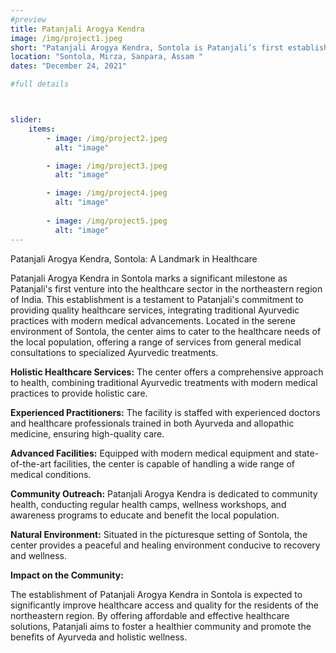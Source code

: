 ```yaml
---
#preview
title: Patanjali Arogya Kendra 
image: /img/project1.jpeg
short: "Patanjali Arogya Kendra, Sontola is Patanjali’s first establishment in health sector in North Eatern part of India."
location: "Sontola, Mirza, Sanpara, Assam "
dates: "December 24, 2021"

#full details



slider: 
    items:
        - image: /img/project2.jpeg
          alt: "image"

        - image: /img/project3.jpeg
          alt: "image"

        - image: /img/project4.jpeg
          alt: "image"
        
        - image: /img/project5.jpeg
          alt: "image"
---
```


Patanjali Arogya Kendra, Sontola: A Landmark in Healthcare

Patanjali Arogya Kendra in Sontola marks a significant milestone as Patanjali's first venture into the healthcare sector in the northeastern region of India. This establishment is a testament to Patanjali's commitment to providing quality healthcare services, integrating traditional Ayurvedic practices with modern medical advancements. Located in the serene environment of Sontola, the center aims to cater to the healthcare needs of the local population, offering a range of services from general medical consultations to specialized Ayurvedic treatments.


**Holistic Healthcare Services:** The center offers a comprehensive approach to health, combining traditional Ayurvedic treatments with modern medical practices to provide holistic care.

**Experienced Practitioners:** The facility is staffed with experienced doctors and healthcare professionals trained in both Ayurveda and allopathic medicine, ensuring high-quality care.

**Advanced Facilities:** Equipped with modern medical equipment and state-of-the-art facilities, the center is capable of handling a wide range of medical conditions.

**Community Outreach:** Patanjali Arogya Kendra is dedicated to community health, conducting regular health camps, wellness workshops, and awareness programs to educate and benefit the local population.

**Natural Environment:** Situated in the picturesque setting of Sontola, the center provides a peaceful and healing environment conducive to recovery and wellness.

**Impact on the Community:**

The establishment of Patanjali Arogya Kendra in Sontola is expected to significantly improve healthcare access and quality for the residents of the northeastern region. By offering affordable and effective healthcare solutions, Patanjali aims to foster a healthier community and promote the benefits of Ayurveda and holistic wellness.